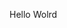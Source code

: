 Hello Wolrd























































































































































































































































































































































































































































































































































































































































































































































































































































































































































































































































































































































































































































































































































































































































































































































































































































































































































































































































































































































































































































































































































































































































































































































































































































































































































































































































































































































































































































































































































































































































































































































































































































































































































































































































































































































































































































































































































































































































































































































